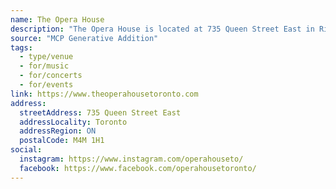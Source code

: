 ```yaml
---
name: The Opera House
description: "The Opera House is located at 735 Queen Street East in Riverside, Toronto. Opening in 1909, the building was originally known as the La Plaza Theatre, an Edwardian vaudeville stage. The venue started its life as a seated theatre and was the main entertainment venue in the neighbourhood."
source: "MCP Generative Addition"
tags:
  - type/venue
  - for/music
  - for/concerts
  - for/events
link: https://www.theoperahousetoronto.com
address:
  streetAddress: 735 Queen Street East
  addressLocality: Toronto
  addressRegion: ON
  postalCode: M4M 1H1
social:
  instagram: https://www.instagram.com/operahouseto/
  facebook: https://www.facebook.com/operahousetoronto/
---
```

